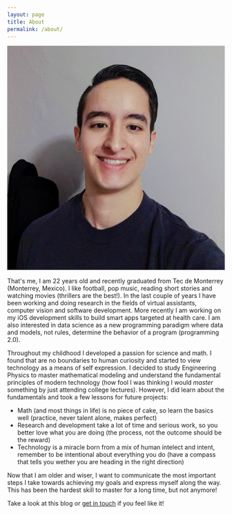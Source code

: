 ```yaml
---
layout: page
title: About
permalink: /about/
---
```


![Photo of me](_resources/photo.jpg)

That's me, I am 22 years old and recently graduated from Tec de Monterrey (Monterrey, Mexico). I like football, pop music, reading short stories and watching movies (thrillers are the best!). In the last couple of years I have been working and doing research in the fields of virtual assistants, computer vision and software development. More recently I am working on my iOS development skills to build smart apps targeted at health care. I am also interested in data science as a new programming paradigm where data and models, not rules, determine the behavior of a program (programming 2.0).

Throughout my childhood I developed a passion for science and math. I found that are no boundaries to human curiosity and started to view technology as a means of self expression. I decided to study Engineering Physics to master mathematical modeling and understand the fundamental principles of modern technology (how fool I was thinking I would _master_ something by just attending college lectures). However, I did learn about the fundamentals and took a few lessons for future projects:
- Math (and most things in life) is no piece of cake, so learn the basics well (practice, never talent alone, makes perfect)
- Research and development take a lot of time and serious work, so you better love what you are doing (the process, not the outcome should be the reward)
- Technology is a miracle born from a mix of human intelect and intent, remember to be intentional about everything you do (have a compass that tells you wether you are heading in the right direction)

Now that I am older and wiser, I want to communicate the most important steps I take towards achieving my goals and express myself along the way. This has been the hardest skill to master for a long time, but not anymore!

Take a look at this blog or [get in touch](mailto:rcao717@gmail.com) if you feel like it!
